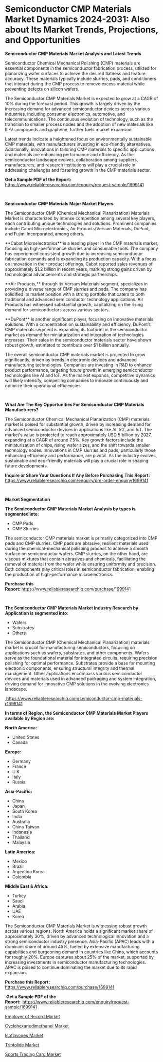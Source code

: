 <p><h1>Semiconductor CMP Materials Market Dynamics 2024-2031: Also about Its Market Trends, Projections, and Opportunities</h1></p><p><strong>Semiconductor CMP Materials Market Analysis and Latest Trends</strong></p>
<p><p>Semiconductor Chemical Mechanical Polishing (CMP) materials are essential components in the semiconductor fabrication process, utilized for planarizing wafer surfaces to achieve the desired flatness and feature accuracy. These materials typically include slurries, pads, and conditioners that interact during the CMP process to remove excess material while preventing defects on silicon wafers.</p><p>The Semiconductor CMP Materials Market is expected to grow at a CAGR of 10% during the forecast period. This growth is largely driven by the increasing demand for advanced semiconductor devices across various industries, including consumer electronics, automotive, and telecommunications. The continuous evolution of technology, such as the transition to smaller process nodes and the adoption of new materials like III-V compounds and graphene, further fuels market expansion.</p><p>Latest trends indicate a heightened focus on environmentally sustainable CMP materials, with manufacturers investing in eco-friendly alternatives. Additionally, innovations in tailoring CMP materials to specific applications and materials are enhancing performance and efficiency. As the semiconductor landscape evolves, collaboration among suppliers, manufacturers, and research institutions will play a crucial role in addressing challenges and fostering growth in the CMP materials sector.</p></p>
<p><strong>Get a Sample PDF of the Report:&nbsp;</strong> <a href="https://www.reliableresearchiq.com/enquiry/request-sample/1699141?utm_campaign=104&utm_medium=2&utm_source=Github&utm_content=ia&utm_term=19112024&utm_id=semiconductor-cmp-materials">https://www.reliableresearchiq.com/enquiry/request-sample/1699141</a></p>
<p>&nbsp;</p>
<p><strong>Semiconductor CMP Materials Major Market Players</strong></p>
<p><p>The Semiconductor CMP (Chemical Mechanical Planarization) Materials Market is characterized by intense competition among several key players, each contributing unique technologies and solutions. Prominent companies include Cabot Microelectronics, Air Products/Versum Materials, DuPont, and Fujimi Incorporated, among others.</p><p>**Cabot Microelectronics** is a leading player in the CMP materials market, focusing on high-performance slurries and consumable tools. The company has experienced consistent growth due to increasing semiconductor fabrication demands and is expanding its production capacity. With a focus on innovation in their product offerings, Cabot reported sales revenues of approximately $1.2 billion in recent years, marking strong gains driven by technological advancements and strategic partnerships.</p><p>**Air Products,** through its Versum Materials segment, specializes in providing a diverse range of CMP slurries and pads. The company has solidified its market position with a strong portfolio that caters to both traditional and advanced semiconductor technology applications. Air Products has witnessed substantial growth, capitalizing on the rising demand for semiconductors across various sectors. </p><p>**DuPont** is another significant player, focusing on innovative materials solutions. With a concentration on sustainability and efficiency, DuPont’s CMP materials segment is expanding its footprint in the semiconductor market as demand for miniaturization and integration of technologies increases. Their sales in the semiconductor materials sector have shown robust growth, estimated to contribute over $1 billion annually.</p><p>The overall semiconductor CMP materials market is projected to grow significantly, driven by trends in electronic devices and advanced manufacturing technologies. Companies are investing in R&D to enhance product performance, targeting future growth in emerging semiconductor technologies like AI and IoT. As the market expands, competitive dynamics will likely intensify, compelling companies to innovate continuously and optimize their operational efficiencies.</p></p>
<p>&nbsp;</p>
<p><strong>What Are The Key Opportunities For Semiconductor CMP Materials Manufacturers?</strong></p>
<p><p>The Semiconductor Chemical Mechanical Planarization (CMP) materials market is poised for substantial growth, driven by increasing demand for advanced semiconductor devices in applications like AI, 5G, and IoT. The market's value is projected to reach approximately USD 5 billion by 2027, expanding at a CAGR of around 7.5%. Key growth factors include the miniaturization of chips, rising wafer sizes, and the shift towards smaller technology nodes. Innovations in CMP slurries and pads, particularly those enhancing efficiency and performance, are pivotal. As the industry evolves, sustainable and eco-friendly materials will play a crucial role in shaping future developments.</p></p>
<p><strong>Inquire or Share Your Questions If Any Before Purchasing This Report:</strong> <a href="https://www.reliableresearchiq.com/enquiry/pre-order-enquiry/1699141?utm_campaign=104&utm_medium=2&utm_source=Github&utm_content=ia&utm_term=19112024&utm_id=semiconductor-cmp-materials">https://www.reliableresearchiq.com/enquiry/pre-order-enquiry/1699141</a></p>
<p>&nbsp;</p>
<p><strong>Market Segmentation</strong></p>
<p><strong>The Semiconductor CMP Materials Market Analysis by types is segmented into:</strong></p>
<p><ul><li>CMP Pads</li><li>CMP Slurries</li></ul></p>
<p><p>The semiconductor CMP materials market is primarily categorized into CMP pads and CMP slurries. CMP pads are abrasive, resilient materials used during the chemical-mechanical polishing process to achieve a smooth surface on semiconductor wafers. CMP slurries, on the other hand, are viscous mixtures that contain abrasives and chemicals, facilitating the removal of material from the wafer while ensuring uniformity and precision. Both components play critical roles in semiconductor fabrication, enabling the production of high-performance microelectronics.</p></p>
<p><strong>Purchase this Report:&nbsp;</strong><a href="https://www.reliableresearchiq.com/purchase/1699141?utm_campaign=104&utm_medium=2&utm_source=Github&utm_content=ia&utm_term=19112024&utm_id=semiconductor-cmp-materials">https://www.reliableresearchiq.com/purchase/1699141</a></p>
<p>&nbsp;</p>
<p><strong>The Semiconductor CMP Materials Market Industry Research by Application is segmented into:</strong></p>
<p><ul><li>Wafers</li><li>Substrates</li><li>Others</li></ul></p>
<p><p>The Semiconductor CMP (Chemical Mechanical Planarization) materials market is crucial for manufacturing semiconductors, focusing on applications such as wafers, substrates, and other components. Wafers serve as the foundational material for integrated circuits, requiring precision polishing for optimal performance. Substrates provide a base for mounting electronic components, ensuring structural integrity and thermal management. Other applications encompass various semiconductor devices and materials used in advanced packaging and system integration, driving demand for innovative CMP solutions in the evolving electronics landscape.</p></p>
<p><a href="https://www.reliableresearchiq.com/semiconductor-cmp-materials-r1699141?utm_campaign=104&utm_medium=2&utm_source=Github&utm_content=ia&utm_term=19112024&utm_id=semiconductor-cmp-materials">&nbsp;https://www.reliableresearchiq.com/semiconductor-cmp-materials-r1699141</a></p>
<p><strong>In terms of Region, the Semiconductor CMP Materials Market Players available by Region are:</strong></p>
<p>
    <p> <strong> North America: </strong>
        <ul>
            <li>United States</li>
            <li>Canada</li>
        </ul>
        </p> 
    <p> <strong> Europe: </strong>
        <ul>
            <li>Germany</li>
            <li>France</li>
            <li>U.K.</li>
            <li>Italy</li>
            <li>Russia</li>
        </ul>
        </p> 
    <p> <strong> Asia-Pacific: </strong>
        <ul>
            <li>China</li>
            <li>Japan</li>
            <li>South Korea</li>
            <li>India</li>
            <li>Australia</li>
            <li>China Taiwan</li>
            <li>Indonesia</li>
            <li>Thailand</li>
            <li>Malaysia</li>
        </ul>
        </p> 
    <p> <strong> Latin America: </strong>
        <ul>
            <li>Mexico</li>
            <li>Brazil</li>
            <li>Argentina Korea</li>
            <li>Colombia</li>
        </ul>
        </p> 
    <p> <strong> Middle East & Africa: </strong>
        <ul>
            <li>Turkey</li>
            <li>Saudi</li>
            <li>Arabia</li>
            <li>UAE</li>
            <li>Korea</li>
        </ul>
    </p>
    </p>
<p><p>The Semiconductor CMP Materials Market is witnessing robust growth across various regions. North America holds a significant market share of approximately 30%, driven by advanced technological innovation and a strong semiconductor industry presence. Asia-Pacific (APAC) leads with a dominant share of around 45%, fueled by extensive manufacturing capabilities and burgeoning demand in countries like China, which accounts for roughly 20%. Europe captures about 25% of the market, supported by increasing investments in semiconductor manufacturing technologies. APAC is poised to continue dominating the market due to its rapid expansion.</p></p>
<p><strong>Purchase this Report: </strong><a href="https://www.reliableresearchiq.com/purchase/1699141?utm_campaign=104&utm_medium=2&utm_source=Github&utm_content=ia&utm_term=19112024&utm_id=semiconductor-cmp-materials">https://www.reliableresearchiq.com/purchase/1699141</a></p>
<p>&nbsp;<strong>Get a Sample PDF of the Report:&nbsp;&nbsp;</strong><a href="https://www.reliableresearchiq.com/enquiry/request-sample/1699141?utm_campaign=104&utm_medium=2&utm_source=Github&utm_content=ia&utm_term=19112024&utm_id=semiconductor-cmp-materials">https://www.reliableresearchiq.com/enquiry/request-sample/1699141</a></p>
<p><strong></strong></p>
<p><p><a href="https://issuu.com/reportprime-2/docs/employer-of-record-market-size-2030_6085c9703a46f6?utm_campaign=104&utm_medium=2&utm_source=Github&utm_content=ia&utm_term=19112024&utm_id=semiconductor-cmp-materials">Employer of Record Market</a></p><p><a href="https://www.linkedin.com/pulse/market-dynamics-future-trends-global-cyclohexanedimethanol-fzrge?utm_campaign=104&utm_medium=2&utm_source=Github&utm_content=ia&utm_term=19112024&utm_id=semiconductor-cmp-materials">Cyclohexanedimethanol Market</a></p><p><a href="https://www.linkedin.com/pulse/isoflavones-market-size-share-analysis-growth-trends-forecast-trpre?utm_campaign=104&utm_medium=2&utm_source=Github&utm_content=ia&utm_term=19112024&utm_id=semiconductor-cmp-materials">Isoflavones Market</a></p><p><a href="https://www.linkedin.com/pulse/market-dynamics-future-trends-global-triptolide-sector-forecasted-w1dff?utm_campaign=104&utm_medium=2&utm_source=Github&utm_content=ia&utm_term=19112024&utm_id=semiconductor-cmp-materials">Triptolide Market</a></p><p><a href="https://issuu.com/reportprime-2/docs/sports-trading-card-market-size-203_b033e7a5e84a9a?utm_campaign=104&utm_medium=2&utm_source=Github&utm_content=ia&utm_term=19112024&utm_id=semiconductor-cmp-materials">Sports Trading Card Market</a></p></p>